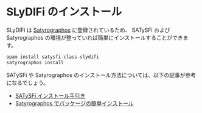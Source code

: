 # SLyDIFi のインストール

SLyDIFi は [Satyrographos](https://github.com/na4zagin3/satyrographos) に登録されているため、
SATySFi および Satyrographos の環境が整っていれば簡単にインストールすることができます。

```bash
opam install satysfi-class-slydifi
satyrographos install
```

SATySFi や Satyrographos のインストール方法については、以下の記事が参考になるでしょう。

- [SATySFi インストール手引き](https://qiita.com/na4zagin3/items/a6e025c17ef991a4c923)
- [Satyrographos でパッケージの簡単インストール](https://qiita.com/na4zagin3/items/14fe2647b663eeac6ac2)
